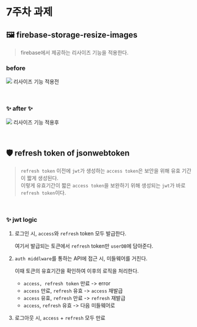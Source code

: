 # 7주차 과제

## 🖼 firebase-storage-resize-images

> firebase에서 제공하는 리사이즈 기능을 적용한다.

### <b>before</b>

<img src="https://user-images.githubusercontent.com/54793607/146774269-65e05ceb-74b7-4b29-950e-5fd7badde2de.png
">
리사이즈 기능 적용전

<br>

### <b>✨ after ✨</b>

<img src="https://user-images.githubusercontent.com/54793607/146774132-6920cc0e-ae72-400a-9980-a0c951cc760d.png
">
리사이즈 기능 적용후

<br>

## 🛡 refresh token of jsonwebtoken

> `refresh token` 이전에 `jwt`가 생성하는 `access token`은 보안을 위해 유효 기간이 짧게 생성된다. <br>
> 이렇게 유효기간이 짧은 `access token`을 보완하기 위해 생성되는 `jwt`가 바로 `refresh token`이다.

<Br>

### ✨ <b>jwt logic</b>

1. 로그인 시, `access`와 `refresh` token 모두 발급한다.

   여기서 발급되는 토큰에서 `refresh` token만 `userDB`에 담아준다.

2. `auth middlware`를 통하는 API에 접근 시, 미들웨어를 거친다.

   이때 토큰의 유효기간을 확인하여 이후의 로직을 처리한다.

   - `access, refresh token` 만료 -> error
   - `access` 만료, `refresh` 유효 -> `access` 재발급
   - `access` 유효, `refresh` 만료 -> `refresh` 재발급
   - `access`, `refresh` 유효 -> 다음 미들웨어로

3. 로그아웃 시, `access` + `refresh` 모두 만료
